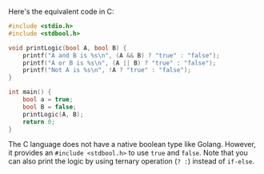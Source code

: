Here's the equivalent code in C:

```C
#include <stdio.h>
#include <stdbool.h>

void printLogic(bool A, bool B) {
    printf("A and B is %s\n", (A && B) ? "true" : "false");
    printf("A or B is %s\n", (A || B) ? "true" : "false");
    printf("Not A is %s\n", !A ? "true" : "false");
}

int main() {
    bool a = true;
    bool B = false;
    printLogic(A, B);
    return 0;
}
```

The C language does not have a native boolean type like Golang. However, it provides an `#include <stdbool.h>` to use `true` and `false`. Note that you can also print the logic by using ternary operation (`? :`) instead of `if-else`.
